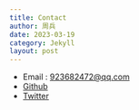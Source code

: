 ```yaml
---
title: Contact
author: 周兵
date: 2023-03-19
category: Jekyll
layout: post
---
```


* Email : 923682472@qq.com
* [Github](https://www.github.com/zb121)
* [Twitter](https://twitter.com/zb91842720) 

